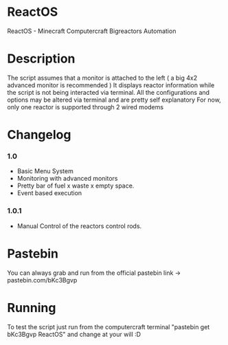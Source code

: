ReactOS
=======
ReactOS - Minecraft Computercraft Bigreactors Automation

Description
=======
The script assumes that a monitor is attached to the left ( a big 4x2 advanced monitor is recommended ) 
It displays reactor information while the script is not being interacted via terminal. 
All the configurations and options may be altered via terminal and are pretty self explanatory
For now, only one reactor is supported through 2 wired modems

Changelog
=======
### 1.0 	 
- Basic Menu System
- Monitoring with advanced monitors
- Pretty bar of fuel x waste x empty space.
- Event based execution

### 1.0.1 
- Manual Control of the reactors control rods.

Pastebin
=======
You can always grab and run from the official pastebin link -> pastebin.com/bKc3Bgvp

Running
=======
To test the script just run from the computercraft terminal "pastebin get bKc3Bgvp ReactOS" and change at your will :D
